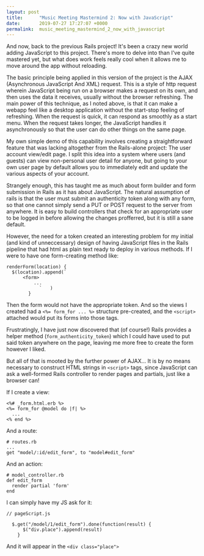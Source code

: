 ```yaml
---
layout: post
title:      "Music Meeting Mastermind 2: Now with JavaScript"
date:       2019-07-27 17:27:07 +0000
permalink:  music_meeting_mastermind_2_now_with_javascript
---
```



And now, back to the previous Rails project!
It's been a crazy new world adding JavaScript to this project. There's more to delve into than I've quite mastered yet, but what does work feels really cool when it allows me to move around the app without reloading.

The basic principle being applied in this version of the project is the AJAX (Asynchronous JavaScript And XML) request. This is a style of http request wherein JavaScript being run on a browser makes a request on its own, and then uses the data it receives, usually without the browser refreshing. The main power of this technique, as I noted above, is that it can make a webapp feel like a desktop application without the start-stop feeling of refreshing. When the request is quick, it can respond as smoothly as a start menu. When the request takes longer, the JavaScript handles it asynchronously so that the user can do other things on the same page.

My own simple demo of this capability involves creating a straightforward feature that was lacking altogether from the Rails-alone project: The user account view/edit page. I split this idea into a system where users (and guests) can view non-personal user detail for anyone, but going to your own user page by default allows you to immediately edit and update the various aspects of your account.

Strangely enough, this has taught me as much about form builder and form submission in Rails as it has about JavaScript. The natural assumption of rails is that the user must submit an authenticity token along with any form, so that one cannot simply send a PUT or POST request to the server from anywhere. It is easy to build controllers that check for an appropriate user to be logged in before allowing the changes profferred, but it is still a sane default.

However, the need for a token created an interesting problem for my initial (and kind of unneccessary) design of having JavaScript files in the Rails pipeline that had html as plain text ready to deploy in various methods. If I were to have one form-creating method like:
```
renderForm(location) {
  $(location).append(`
	  <form>
		  ...
			`	)
		}
```
Then the form would not have the appropriate token. And so the views I created had a `<%= form_for ... %>` structure pre-created, and the `<script>` attached would put its forms into those tags.

Frustratingly, I have just now discovered that (of course!) Rails provides a helper method (`form_authenticity_token`) which I could have used to put said token anywhere on the page, leaving me more free to create the form however I liked.

But all of that is mooted by the further power of AJAX... It is by no means necessary to construct HTML strings in `<script>` tags, since JavaScript can ask a well-formed Rails controller to render pages and partials, just like a browser can!

If I create a view:
```
<%# _form.html.erb %>
<%= form_for @model do |f| %>
  ...
<% end %>
```

And a route:
```
# routes.rb
...
get "model/:id/edit_form", to "model#edit_form"
```

And an action:
```
# model_controller.rb
def edit_form
  render partial 'form'
end
```

I can simply have my JS ask for it:
```
// pageScript.js

  $.get("/model/1/edit_form").done(function(result) {
	  $("div.place").append(result)
	}

```
And it will appear in the `<div class="place">`
